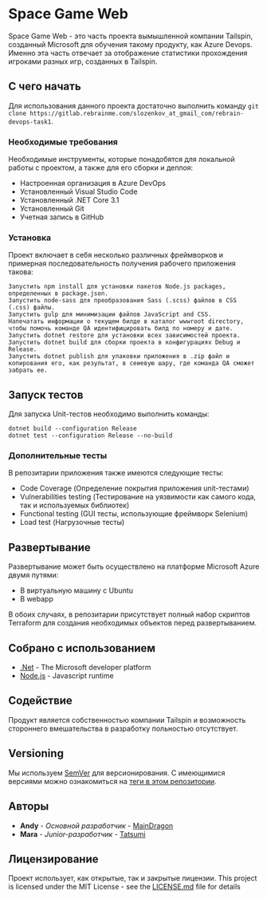 # Space Game Web

Space Game Web - это часть проекта вымышленной компании Tailspin, созданный Microsoft для обучения такому продукту, как Azure Devops.
Именно эта часть отвечает за отображение статистики прохождения игроками разных игр, созданных в Tailspin.

## С чего начать

Для использования данного проекта достаточно выполнить команду ```git clone https://gitlab.rebrainme.com/slozenkov_at_gmail_com/rebrain-devops-task1```.

### Необходимые требования

Необходимые инструменты, которые понадобятся для локальной работы с проектом, а также для его сборки и деплоя:
* Настроенная организация в Azure DevOps
* Установленный Visual Studio Code
* Установленный .NET Core 3.1
* Установленный Git
* Учетная запись в GitHub 

### Установка

Проект включает в себя несколько различных фреймворков и примерная последовательность получения рабочего приложения такова:

```
Запустить npm install для установки пакетов Node.js packages, определенных в package.json.
Запустить node-sass для преобразования Sass (.scss) файлов в CSS (.css) файлы.
Запустить gulp для минимизации файлов JavaScript and CSS.
Напечатать информации о текущем билде в каталог wwwroot directory, чтобы помочь команде QA идентифицировать билд по номеру и дате.
Запустить dotnet restore для установки всех зависимостей проекта.
Запустить dotnet build для сборки проекта в конфигурациях Debug и Release.
Запустить dotnet publish для упаковки приложения в .zip файл и копирования его, как результат, в сеиевую шару, где команда QA сможет забрать ее.
```

## Запуск тестов

Для запуска Unit-тестов необходимо выполнить команды:
```
dotnet build --configuration Release
dotnet test --configuration Release --no-build
```


### Дополнительные тесты

В репозитарии приложения также имеются следующие тесты:
* Code Coverage (Определение покрытия приложения unit-тестами)
* Vulnerabilities testing (Тестирование на уязвимости как самого кода, так и используемых библиотек)
* Functional testing (GUI тесты, использующие фреймворк Selenium)
* Load test (Нагрузочные тесты)

## Развертывание

Развертывание может быть осуществлено на платформе Microsoft Azure двумя путями:
* В виртуальную машину с Ubuntu
* В webapp

В обоих случаях, в репозитарии присутствует полный набор скриптов Terraform для создания необходимых объектов перед развертыванием.

## Собрано с использованием

* [.Net](https://dotnet.microsoft.com/) - The Microsoft developer platform
* [Node.js](https://nodejs.org/en/) - Javascript runtime

## Содействие

Продукт является собственностью компании Tailspin и возможность стороннего вмешательства в разработку польностью отсутствует.

## Versioning

Мы используем [SemVer](http://semver.org/) для версионирования. С имеющимися версиями можно ознакомиться на [теги в этом репозитории](https://gitlab.rebrainme.com/slozenkov_at_gmail_com/rebrain-devops-task1/-/tags). 

## Авторы

* **Andy** - *Основной разработчик* - [MainDragon](https://gitlab.rebrainme.com/slozenkov_at_gmail_com/)
* **Mara** - *Junior-разработчик* - [Tatsumi](https://gitlab.rebrainme.com/slozenkov_at_gmail_com/)

## Лицензирование

Проект использует, как открытые, так и закрытые лицензии. This project is licensed under the MIT License - see the [LICENSE.md](LICENSE.md) file for details


